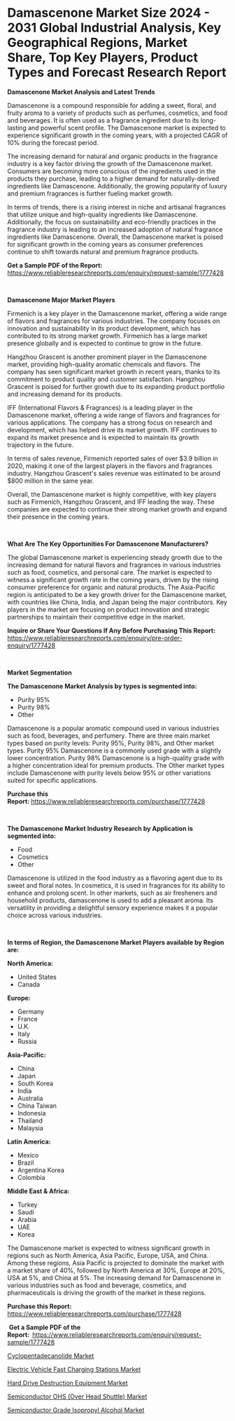 <p><h1>Damascenone Market Size 2024 - 2031 Global Industrial Analysis, Key Geographical Regions, Market Share, Top Key Players, Product Types and Forecast Research Report</h1></p><p><strong>Damascenone Market Analysis and Latest Trends</strong></p>
<p><p>Damascenone is a compound responsible for adding a sweet, floral, and fruity aroma to a variety of products such as perfumes, cosmetics, and food and beverages. It is often used as a fragrance ingredient due to its long-lasting and powerful scent profile. The Damascenone market is expected to experience significant growth in the coming years, with a projected CAGR of 10% during the forecast period.</p><p>The increasing demand for natural and organic products in the fragrance industry is a key factor driving the growth of the Damascenone market. Consumers are becoming more conscious of the ingredients used in the products they purchase, leading to a higher demand for naturally-derived ingredients like Damascenone. Additionally, the growing popularity of luxury and premium fragrances is further fueling market growth.</p><p>In terms of trends, there is a rising interest in niche and artisanal fragrances that utilize unique and high-quality ingredients like Damascenone. Additionally, the focus on sustainability and eco-friendly practices in the fragrance industry is leading to an increased adoption of natural fragrance ingredients like Damascenone. Overall, the Damascenone market is poised for significant growth in the coming years as consumer preferences continue to shift towards natural and premium fragrance products.</p></p>
<p><strong>Get a Sample PDF of the Report:&nbsp;</strong> <a href="https://www.reliableresearchreports.com/enquiry/request-sample/1777428">https://www.reliableresearchreports.com/enquiry/request-sample/1777428</a></p>
<p>&nbsp;</p>
<p><strong>Damascenone Major Market Players</strong></p>
<p><p>Firmenich is a key player in the Damascenone market, offering a wide range of flavors and fragrances for various industries. The company focuses on innovation and sustainability in its product development, which has contributed to its strong market growth. Firmenich has a large market presence globally and is expected to continue to grow in the future.</p><p>Hangzhou Grascent is another prominent player in the Damascenone market, providing high-quality aromatic chemicals and flavors. The company has seen significant market growth in recent years, thanks to its commitment to product quality and customer satisfaction. Hangzhou Grascent is poised for further growth due to its expanding product portfolio and increasing demand for its products.</p><p>IFF (International Flavors & Fragrances) is a leading player in the Damascenone market, offering a wide range of flavors and fragrances for various applications. The company has a strong focus on research and development, which has helped drive its market growth. IFF continues to expand its market presence and is expected to maintain its growth trajectory in the future.</p><p>In terms of sales revenue, Firmenich reported sales of over $3.9 billion in 2020, making it one of the largest players in the flavors and fragrances industry. Hangzhou Grascent's sales revenue was estimated to be around $800 million in the same year.</p><p>Overall, the Damascenone market is highly competitive, with key players such as Firmenich, Hangzhou Grascent, and IFF leading the way. These companies are expected to continue their strong market growth and expand their presence in the coming years.</p></p>
<p>&nbsp;</p>
<p><strong>What Are The Key Opportunities For Damascenone Manufacturers?</strong></p>
<p><p>The global Damascenone market is experiencing steady growth due to the increasing demand for natural flavors and fragrances in various industries such as food, cosmetics, and personal care. The market is expected to witness a significant growth rate in the coming years, driven by the rising consumer preference for organic and natural products. The Asia-Pacific region is anticipated to be a key growth driver for the Damascenone market, with countries like China, India, and Japan being the major contributors. Key players in the market are focusing on product innovation and strategic partnerships to maintain their competitive edge in the market.</p></p>
<p><strong>Inquire or Share Your Questions If Any Before Purchasing This Report:</strong> <a href="https://www.reliableresearchreports.com/enquiry/pre-order-enquiry/1777428">https://www.reliableresearchreports.com/enquiry/pre-order-enquiry/1777428</a></p>
<p>&nbsp;</p>
<p><strong>Market Segmentation</strong></p>
<p><strong>The Damascenone Market Analysis by types is segmented into:</strong></p>
<p><ul><li>Purity 95%</li><li>Purity 98%</li><li>Other</li></ul></p>
<p><p>Damascenone is a popular aromatic compound used in various industries such as food, beverages, and perfumery. There are three main market types based on purity levels: Purity 95%, Purity 98%, and Other market types. Purity 95% Damascenone is a commonly used grade with a slightly lower concentration. Purity 98% Damascenone is a high-quality grade with a higher concentration ideal for premium products. The Other market types include Damascenone with purity levels below 95% or other variations suited for specific applications.</p></p>
<p><strong>Purchase this Report:&nbsp;</strong><a href="https://www.reliableresearchreports.com/purchase/1777428">https://www.reliableresearchreports.com/purchase/1777428</a></p>
<p>&nbsp;</p>
<p><strong>The Damascenone Market Industry Research by Application is segmented into:</strong></p>
<p><ul><li>Food</li><li>Cosmetics</li><li>Other</li></ul></p>
<p><p>Damascenone is utilized in the food industry as a flavoring agent due to its sweet and floral notes. In cosmetics, it is used in fragrances for its ability to enhance and prolong scent. In other markets, such as air fresheners and household products, damascenone is used to add a pleasant aroma. Its versatility in providing a delightful sensory experience makes it a popular choice across various industries.</p></p>
<p>&nbsp;</p>
<p><strong>In terms of Region, the Damascenone Market Players available by Region are:</strong></p>
<p>
    <p> <strong> North America: </strong>
        <ul>
            <li>United States</li>
            <li>Canada</li>
        </ul>
        </p> 
    <p> <strong> Europe: </strong>
        <ul>
            <li>Germany</li>
            <li>France</li>
            <li>U.K.</li>
            <li>Italy</li>
            <li>Russia</li>
        </ul>
        </p> 
    <p> <strong> Asia-Pacific: </strong>
        <ul>
            <li>China</li>
            <li>Japan</li>
            <li>South Korea</li>
            <li>India</li>
            <li>Australia</li>
            <li>China Taiwan</li>
            <li>Indonesia</li>
            <li>Thailand</li>
            <li>Malaysia</li>
        </ul>
        </p> 
    <p> <strong> Latin America: </strong>
        <ul>
            <li>Mexico</li>
            <li>Brazil</li>
            <li>Argentina Korea</li>
            <li>Colombia</li>
        </ul>
        </p> 
    <p> <strong> Middle East & Africa: </strong>
        <ul>
            <li>Turkey</li>
            <li>Saudi</li>
            <li>Arabia</li>
            <li>UAE</li>
            <li>Korea</li>
        </ul>
    </p>
    </p>
<p><p>The Damascenone market is expected to witness significant growth in regions such as North America, Asia Pacific, Europe, USA, and China. Among these regions, Asia Pacific is projected to dominate the market with a market share of 40%, followed by North America at 30%, Europe at 20%, USA at 5%, and China at 5%. The increasing demand for Damascenone in various industries such as food and beverage, cosmetics, and pharmaceuticals is driving the growth of the market in these regions.</p></p>
<p><strong>Purchase this Report: </strong><a href="https://www.reliableresearchreports.com/purchase/1777428">https://www.reliableresearchreports.com/purchase/1777428</a></p>
<p>&nbsp;<strong>Get a Sample PDF of the Report:&nbsp;&nbsp;</strong><a href="https://www.reliableresearchreports.com/enquiry/request-sample/1777428">https://www.reliableresearchreports.com/enquiry/request-sample/1777428</a></p>
<p><strong></strong></p>
<p><p><a href="https://github.com/zjyglelu/Market-Research-Report-List-1/blob/main/cyclopentadecanolide-market.md">Cyclopentadecanolide Market</a></p><p><a href="https://issuu.com/reportprime-2/docs/electric-vehicle-fast-charging-stations-market-siz">Electric Vehicle Fast Charging Stations Market</a></p><p><a href="https://issuu.com/reportprime-2/docs/hard-drive-destruction-equipment-market-size-2030.">Hard Drive Destruction Equipment Market</a></p><p><a href="https://gratis-rainforest-2ca.notion.site/Insights-into-Semiconductor-OHS-Over-Head-Shuttle-Market-Size-Analysing-Market-Share-Trends-and-5f05dd9b35474462be787332e430983c">Semiconductor OHS (Over Head Shuttle) Market</a></p><p><a href="https://view.publitas.com/reportprime-1/semiconductor-grade-isopropyl-alcohol-market-growth-market-trends-covid-19-impact-and-forecasts-for-period-from-2023-2030/">Semiconductor Grade Isopropyl Alcohol Market</a></p></p>